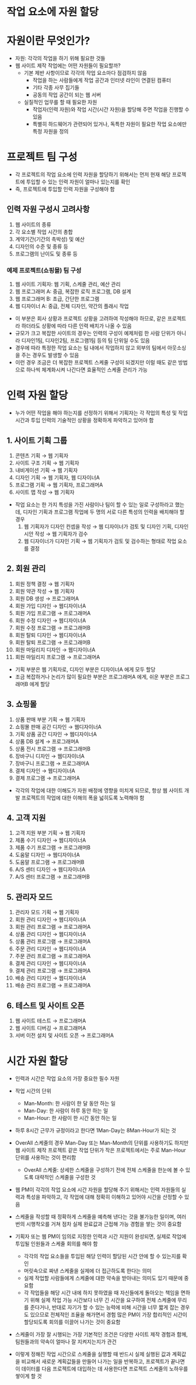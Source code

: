 # 작업 요소에 자원 할당

# 자원이란 무엇인가?

- 자원: 각각의 작업을 하기 위해 필요한 것들
- 웹 사이트 제작 작업에는 어떤 자원들이 필요할까?
    - 기본 제반 사항이므로 각각의 작업 요소마다 점검하지 않음
        - 작업을 하는 사람들에게 작업 공간과 인터넷 라인이 연결된 컴퓨터
        - 기타 각종 사무 집기들
        - 공동의 작업 공간이 되는 웹 서버
    - 실질적인 업무를 할 때 필요한 자원
        - 작업자(인력 자원)와 작업 시간(시간 자원)을 할당해 주면 작업을 진행할 수 있음
        - 특별히 하드웨어가 관련되어 있거나, 독특한 자원이 필요한 작업 요소에만 특정 자원을 정의
    

# 프로젝트 팀 구성

- 각 프로젝트의 작업 요소에 인력 자원을 할당하기 위해서는 먼저 현재 해당 프로젝트에 투입할 수 있는 인력 자원이 얼마나 있는지를 확인
- 즉, 프로젝트에 투입할 인력 자원을 구성해야 함

## 인력 자원 구성시 고려사항

1. 웹 사이트의 종류
2. 각 요소별 작업 시간의 총합
3. 계약기간(기간의 촉박성) 및 예산
4. 디자인의 수준 및 종류 등
5. 프로그램의 난이도 및 종류 등

### 예제 프로젝트(쇼핑몰) 팀 구성

1. 웹 사이트 기획자: 웹 기획, 스케줄 관리, 예산 관리
2. 웹 프로그래머 A: 중급, 복잡한 로직 프로그램, DB 설계
3. 웹 프로그래머 B: 초급, 간단한 프로그램
4. 웹 디자이너 A: 중급, 전체 디자인, 약간의 플래시 작업

- 이 부분은 회사 상황과 프로젝트 상황을 고려하여 작성해야 하므로, 같은 프로젝트라 하더라도 상황에 따라 다른 인력 배치가 나올 수 있음
- 규모가 크고 복잡한 사이트의 경우는 인력의 구성이 예제처럼 한 사람 단위가 아니라 디자인1팀, 디자인2팀, 프로그램1팀 등의 팀 단위일 수도 있음
- 경우에 따라 특정한 작업 요소는 팀 내에서 작업하지 않고 외부의 팀에서 아웃소싱을 주는 경우도 발생할 수 있음
- 이런 경우 조금은 더 복잡한 프로젝트 스케줄 구성이 되겠지만 이럴 때도 같은 방법으로 하나씩 체계화시켜 나간다면 효율적인 스케줄 관리가 가능

# 인력 자원 할당

- 누가 어떤 작업을 해야 하는지를 선정하기 위해서 기획자는 각 작업의 특성 및 작업 시간과 투입 인력의 기술적인 상황을 정확하게 파악하고 있어야 함

## 1. 사이트 기획 그룹

1. 콘텐츠 기획 → 웹 기획자
2. 사이트 구조 기획 → 웹 기획자
3. 내비게이션 기획 → 웹 기획자
4. 디자인 기획 → 웹 기획자, 웹 디자이너A
5. 프로그램 기획 → 웹 기획자, 프로그래머A
6. 사이트 맵 작성 → 웹 기획자

- 작업 요소는 한 가지 특성을 가진 사람이나 팀이 할 수 있는 일로 구성하라고 했는데, 디자인 기획과 프로그램 작업에 두 명의 서로 다른 특성의 인력을 배치해야 할 경우
    1. 웹 기획자가 디자인 컨셉을 작성 → 웹 디자이너가 검토 및 디자인 기획, 디자인 시안 작성 → 웹 기획자가 검수
    2. 웹 디자이너가 디자인 기획 → 웹 기획자가 검토 및 검수하는 형태로 작업 요소를 결정

## 2. 회원 관리

1. 회원 정책 결정 → 웹 기획자
2. 회원 약관 작성 → 웹 기획자
3. 회원 DB 생성 → 프로그래머A
4. 회원 가입 디자인 → 웹디자이너A
5. 회원 가입 프로그램 → 프로그래머A
6. 회원 수정 디자인 → 웹디자이너A
7. 회원 수정 프로그램 → 프로그래머B
8. 회원 탈퇴 디자인 → 웹디자이너A
9. 회원 탈퇴 프로그램 → 프로그래머B
10. 회원 마일리지 디자인 → 웹디자이너A
11. 회원 마일리지 프로그램 → 프로그래머A

- 기획 부분은 웹 기획자로, 디자인 부분은 디자이너A 에게 모두 할당
- 조금 복잡하거나 논리가 많이 필요한 부분은 프로그래머A 에게, 쉬운 부분은 프로그래머B 에게 할당

## 3. 쇼핑몰

1. 상품 판매 부분 기획 → 웹 기획자
2. 쇼핑몰 판매 공간 디자인 → 웹디자이너A
3. 기획 상품 공간 디자인 → 웹디자이너A
4. 상품 DB 설계 → 프로그래머A
5. 상품 전시 프로그램 → 프로그래머B
6. 장바구니 디자인 → 웹디자이너A
7. 장바구니 프로그램 → 프로그래머A
8. 결제 디자인 → 웹디자이너A
9. 결제 프로그램 → 프로그래머A

- 각각의 작업에 대한 이해도가 자원 배정에 영향을 미치게 되므로, 항상 웹 사이트 개발 프로젝트의 작업에 대한 이해의 폭을 넓히도록 노력해야 함

## 4. 고객 지원

1. 고객 지원 부분 기획 → 웹 기획자
2. 제품 수기 디자인 → 웹디자이너A
3. 제품 수기 프로그램 → 프로그래머B
4. 도움말 디자인 → 웹디자이너A
5. 도움말 프로그램 → 프로그래머B
6. A/S 센터 디자인 → 웹디자이너A
7. A/S 센터 프로그램 → 프로그래머B

## 5. 관리자 모드

1. 관리자 모드 기획 → 웹 기획자
2. 회원 관리 디자인 → 웹디자이너A
3. 회원 관리 프로그램 → 프로그래머A
4. 상품 관리 디자인 → 웹디자이너A
5. 상품 관리 프로그램 → 프로그래머A
6. 주문 관리 디자인 → 웹디자이너A
7. 주문 관리 프로그램 → 프로그래머A
8. 결제 관리 디자인 → 웹디자이너A
9. 결제 관리 프로그램 → 프로그래머A
10. 배송 관리 디자인 → 웹디자이너A
11. 배송 관리 프로그램 → 프로그래머A

## 6. 테스트 및 사이트 오픈

1. 웹 사이트 테스트 → 프로그래머A
2. 웹 사이트 디버깅 → 프로그래머A
3. 서버 이전 설치 및 사이트 오픈 → 프로그래머A

# 시간 자원 할당

- 인력과 시간은 작업 요소의 가장 중요한 필수 자원
- 작업 시간의 단위
    - Man-Month: 한 사람이 한 달 동안 하는 일
    - Man-Day: 한 사람이 하루 동안 하는 일
    - Man-Hour: 한 사람이 한 시간 동안 하는 일
- 하루 8시간 근무가 규정이라고 한다면 1Man-Day는 8Man-Hour가 되는 것
- OverAll 스케줄의 경우 Man-Day 또는 Man-Month의 단위를 사용하기도 하지만 웹 사이트 제작 프로젝트 같은 작업 단위가 작은 프로젝트에서는 주로 Man-Hour 단위를 사용하는 것이 편리함
    - OverAll 스케줄: 상세한 스케줄을 구성하기 전에 전체 스케줄을 한눈에 볼 수 있도록 대략적인 스케줄을 구성한 것

- 웹 PM이 각각의 작업 요소에 시간 자원을 할당해 주기 위해서는 인력 자원들의 실력과 특성을 파악하고, 각 작업에 대해 정확히 이해하고 있어야 시간을 산정할 수 있음
- 스케줄을 작성할 때 정확하게 스케줄을 예측해 낸다는 것을 불가능한 일이며, 여러 번의 시행착오를 거쳐 점차 실제 완료값과 근접해 가능 경험을 쌓는 것이 중요함

- 기획자 또는 웹 PM이 임의로 지정한 인력과 시간 지원이 완성되면, 실제로 작업에 투입될 인원들과 스케줄 회의를 해야 함
    - 각각의 작업 요소들을 투입된 해당 인력이 할당된 시간 안에 할 수 있는지를 확인
    - 머릿속으로 짜낸 스케줄을 실제에 더 접근하도록 한다는 의미
    - 실제 작업할 사람들에게 스케줄에 대한 약속을 받아내는 의미도 있기 때문에 중요함
    - 각 작업들을 해당 시간 내에 하지 못하였을 때 자신들에게 돌아오는 책임을 면하기 위해 실제 작업 가능 시간보다 너무 긴 시간을 요구하여 전체 스케줄에 무리를 준다거나, 반대로 자기가 할 수 있는 능력에 비해 시간을 너무 짧게 잡는 경우도 있으므로 전체적인 조율을 해가면서 경험 많은 PM이 가장 합리적인 시간이 할당되도록 회의를 이끌어 나가는 것이 중요함

- 스케줄이 가장 잘 시행되는 가장 기본적인 조건은 다양한 사이트 제작 경험과 함께, 팀원들과의 약속이 얼마나 잘 지켜지는지가 관건
- 이렇게 정해진 작업 시간으로 스케줄을 실행할 때 반드시 실제 실행된 값과 계획값을 비교해서 새로운 계획값들을 만들어 나가는 일을 반복하고, 프로젝트가 끝나면 이 데이터를 다음 프로젝트에 대입하는 데 사용한다면 프로젝트 스케줄의 노하우를 쌓이게 할 것